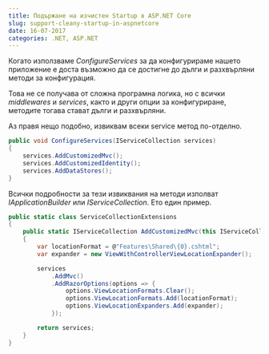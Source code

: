 ```yaml
---
title: Подържане на изчистен Startup в ASP.NET Core
slug: support-cleany-startup-in-aspnetcore
date: 16-07-2017
categories: .NET, ASP.NET
---
```


Когато използваме *ConfigureServices* за да конфигурираме нашето приложение e
доста възможно да се достигне до дълги и разхвърляни методи за конфигурация.

Това не се получава от сложна програмна логика, но с всички *middlewares* и *services*,
както и други опции за конфигуриране, методите тогава стават дълги и разхвърляни.

Аз правя нещо подобно, извиквам всеки service метод по-отделно.

```csharp
public void ConfigureServices(IServiceCollection services)
{ 
    services.AddCustomizedMvc();
    services.AddCustomizedIdentity();
    services.AddDataStores();
}
```

Всички подробности за тези извиквания на методи изполват *IApplicationBuilder* или *IServiceCollection*.
Ето един пример.

```csharp
public static class ServiceCollectionExtensions 
{ 
    public static IServiceCollection AddCustomizedMvc(this IServiceCollection services) 
    {
        var locationFormat = @"Features\Shared\{0}.cshtml";
        var expander = new ViewWithControllerViewLocationExpander();

        services
            .AddMvc()
            .AddRazorOptions(options => { 
                options.ViewLocationFormats.Clear();
                options.ViewLocationFormats.Add(locationFormat); 
                options.ViewLocationExpanders.Add(expander); 
            });

        return services;
    }
}
```